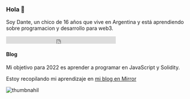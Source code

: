 ### Hola 👋

Soy Dante, un chico de 16 años que vive en Argentina y está aprendiendo sobre programacion y desarrollo para web3. 

<iframe allowtransparency="true" frameborder="0" scrolling="no" src="http://platform.twitter.com/widgets/follow_button.html?screen_name=d4rm_"  style="width:300px; height:20px;">
</iframe>

#### Blog 
Mi objetivo para 2022 es aprender a programar en JavaScript y Solidity.

Estoy recopilando mi aprendizaje en [mi blog en Mirror](https://mirror.xyz/0x021584e57b2219957784951639385027607266e6/)

![thumbnahil](https://images.mirror-media.xyz/nft/cm5O54G1SAPCig6XLKqiX.png)
